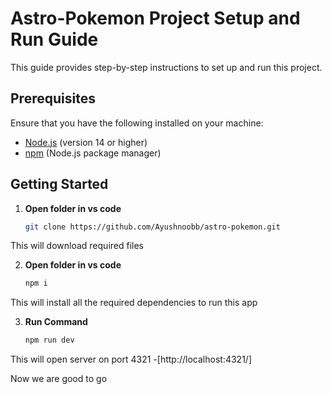 # Astro-Pokemon Project Setup and Run Guide

This guide provides step-by-step instructions to set up and run  this project.

## Prerequisites

Ensure that you have the following installed on your machine:

- [Node.js](https://nodejs.org/) (version 14 or higher)
- [npm](https://www.npmjs.com/) (Node.js package manager)

## Getting Started

1. **Open folder in vs code**

   ```bash
   git clone https://github.com/Ayushnoobb/astro-pokemon.git

This will download required files 

2. **Open folder in vs code**

   ```bash
   npm i

This will install all the required dependencies to run this app

3. **Run Command**

   ```bash
   npm run dev

This will open server on port 4321
-[http://localhost:4321/]


Now we are good to go

